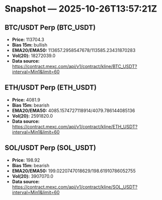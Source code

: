 # Snapshot — 2025-10-26T13:57:21Z

## BTC/USDT Perp (BTC_USDT)
- **Price:** 113704.3
- **Bias 15m:** bullish
- **EMA20/EMA50:** 113657.2958547678/113585.23431870283
- **Vol(20):** 18272039.0
- **Data source:** https://contract.mexc.com/api/v1/contract/kline/BTC_USDT?interval=Min1&limit=60

## ETH/USDT Perp (ETH_USDT)
- **Price:** 4081.9
- **Bias 15m:** bearish
- **EMA20/EMA50:** 4085.1574727118914/4079.786144085136
- **Vol(20):** 2591820.0
- **Data source:** https://contract.mexc.com/api/v1/contract/kline/ETH_USDT?interval=Min1&limit=60

## SOL/USDT Perp (SOL_USDT)
- **Price:** 198.92
- **Bias 15m:** bearish
- **EMA20/EMA50:** 199.0220747018629/198.61910786052755
- **Vol(20):** 3907070.0
- **Data source:** https://contract.mexc.com/api/v1/contract/kline/SOL_USDT?interval=Min1&limit=60
